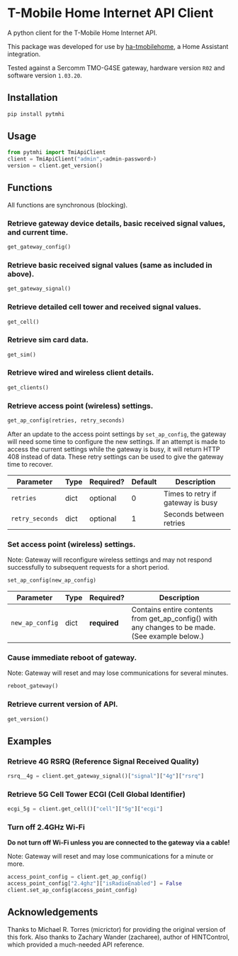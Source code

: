 # T-Mobile Home Internet API Client

A python client for the T-Mobile Home Internet API.

This package was developed for use by [ha-tmobilehome](https://github.com/EdLeckert/ha-tmobilehome), a Home Assistant integration.

Tested against a Sercomm TMO-G4SE gateway, hardware version `R02` and software version `1.03.20`.

## Installation

```bash
pip install pytmhi
```

## Usage

```python
from pytmhi import TmiApiClient
client = TmiApiClient("admin",<admin-password>)
version = client.get_version()
```

## Functions

All functions are synchronous (blocking).

### Retrieve gateway device details, basic received signal values, and current time.
```python
get_gateway_config()
```

### Retrieve basic received signal values (same as included in above).
```python
get_gateway_signal()
```

### Retrieve detailed cell tower and received signal values.
```python
get_cell()
```

### Retrieve sim card data.
```python
get_sim()
```

### Retrieve wired and wireless client details.
```python
get_clients()
```

### Retrieve access point (wireless) settings.
```python
get_ap_config(retries, retry_seconds)
```
After an update to the access point settings by `set_ap_config`, the gateway will need some time to configure the new settings.
If an attempt is made to access the current settings while the gateway is busy, it will return HTTP 408 instead of data. These
retry settings can be used to give the gateway time to recover.

| Parameter       | Type | Required? | Default | Description
| ---------       | ---- | --------- | ------- | -----------
| `retries`       | dict | optional  |    0    | Times to retry if gateway is busy
| `retry_seconds` | dict | optional  |    1    | Seconds between retries

### Set access point (wireless) settings. 

Note: Gateway will reconfigure wireless settings and may not respond successfully to subsequent requests for a short period.
```python
set_ap_config(new_ap_config)
```
| Parameter       | Type | Required?    | Description
| ---------       | ---- | ---------    | -----------
| `new_ap_config` | dict | **required** | Contains entire contents from get_ap_config() with any changes to be made. (See example below.)

### Cause immediate reboot of gateway.

Note: Gateway will reset and may lose communications for several minutes.
```python
reboot_gateway()
```

### Retrieve current version of API.
```python
get_version()
```


## Examples

### Retrieve 4G RSRQ (Reference Signal Received Quality)

```python
rsrq__4g = client.get_gateway_signal()["signal"]["4g"]["rsrq"]
```

### Retrieve 5G Cell Tower ECGI (Cell Global Identifier)

```python
ecgi_5g = client.get_cell()["cell"]["5g"]["ecgi"]
```

### Turn off 2.4GHz Wi-Fi

__Do not turn off Wi-Fi unless you are connected to the gateway via a cable!__

Note: Gateway will reset and may lose communications for a minute or more.

```python
access_point_config = client.get_ap_config()
access_point_config["2.4ghz"]["isRadioEnabled"] = False
client.set_ap_config(access_point_config)
```

## Acknowledgements

Thanks to Michael R. Torres (micrictor) for providing the original version of this fork. 
Also thanks to Zachary Wander (zacharee), author of HINTControl, which provided a much-needed API reference.
